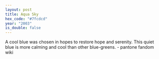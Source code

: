 ```yaml
---
layout: post
title: Aqua Sky
hex_code: "#7fcdcd"
year: "2003"
is_double: false
---
```

A cool blue was chosen in hopes to restore hope and serenity. This quiet blue is more calming and cool than other blue-greens. - pantone fandom wiki
